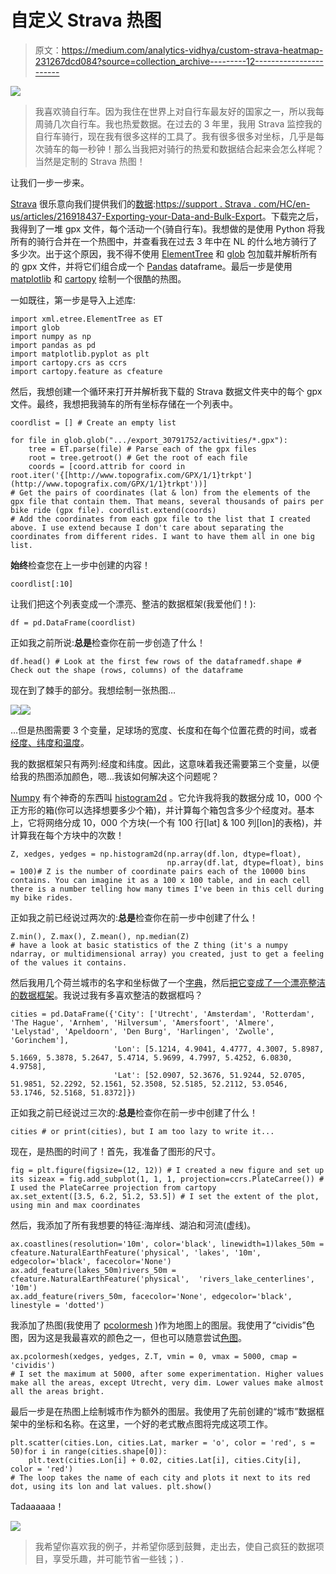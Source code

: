 # 自定义 Strava 热图

> 原文：<https://medium.com/analytics-vidhya/custom-strava-heatmap-231267dcd084?source=collection_archive---------12----------------------->

![](img/8c8b80a093e8e7c851fad1e10f54c7e5.png)

> 我喜欢骑自行车。因为我住在世界上对自行车最友好的国家之一，所以我每周骑几次自行车。我也热爱数据。在过去的 3 年里，我用 Strava 监控我的自行车骑行，现在我有很多这样的工具了。我有很多很多对坐标，几乎是每次骑车的每一秒钟！那么当我把对骑行的热爱和数据结合起来会怎么样呢？当然是定制的 Strava 热图！

让我们一步一步来。

[Strava](https://www.strava.com/) 很乐意向我们提供我们的[数据](https://support.strava.com/hc/en-us/articles/216918437-Exporting-your-Data-and-Bulk-Export):[https://support . Strava . com/HC/en-us/articles/216918437-Exporting-your-Data-and-Bulk-Export](https://support.strava.com/hc/en-us/articles/216918437-Exporting-your-Data-and-Bulk-Export)。下载完之后，我得到了一堆 gpx 文件，每个活动一个(骑自行车)。我想做的是使用 Python 将我所有的骑行合并在一个热图中，并查看我在过去 3 年中在 NL 的什么地方骑行了多少次。出于这个原因，我不得不使用 [ElementTree](https://docs.python.org/3/library/xml.etree.elementtree.html) 和 [glob](https://docs.python.org/3/library/glob.html) 包加载并解析所有的 gpx 文件，并将它们组合成一个 [Pandas](https://pandas.pydata.org/) dataframe。最后一步是使用 [matplotlib](https://matplotlib.org/) 和 [cartopy](https://scitools.org.uk/cartopy/docs/latest/) 绘制一个很酷的热图。

一如既往，第一步是导入上述库:

```
import xml.etree.ElementTree as ET
import glob
import numpy as np
import pandas as pd
import matplotlib.pyplot as plt
import cartopy.crs as ccrs
import cartopy.feature as cfeature
```

然后，我想创建一个循环来打开并解析我下载的 Strava 数据文件夹中的每个 gpx 文件。最终，我想把我骑车的所有坐标存储在一个列表中。

```
coordlist = [] # Create an empty list

for file in glob.glob(".../export_30791752/activities/*.gpx"):
    tree = ET.parse(file) # Parse each of the gpx files
    root = tree.getroot() # Get the root of each file
    coords = [coord.attrib for coord in root.iter('{[http://www.topografix.com/GPX/1/1}trkpt'](http://www.topografix.com/GPX/1/1}trkpt'))] 
# Get the pairs of coordinates (lat & lon) from the elements of the gpx file that contain them. That means, several thousands of pairs per bike ride (gpx file). coordlist.extend(coords) 
# Add the coordinates from each gpx file to the list that I created above. I use extend because I don't care about separating the coordinates from different rides. I want to have them all in one big list.
```

**始终**检查您在上一步中创建的内容！

```
coordlist[:10]
```

让我们把这个列表变成一个漂亮、整洁的数据框架(我爱他们！):

```
df = pd.DataFrame(coordlist)
```

正如我之前所说:**总是**检查你在前一步创造了什么！

```
df.head() # Look at the first few rows of the dataframedf.shape # Check out the shape (rows, columns) of the dataframe
```

现在到了棘手的部分。我想绘制一张热图…

![](img/03b269fa7a39fa4652358f9a58971579.png)![](img/fa2c2de00bb727b4b036dc00ee3e9914.png)

…但是热图需要 3 个变量，足球场的宽度、长度和在每个位置花费的时间，或者[经度、纬度和温度](https://commons.wikimedia.org/wiki/File:Annual_Average_Temperature_Map.jpg)。

我的数据框架只有两列:经度和纬度。因此，这意味着我还需要第三个变量，以便给我的热图添加颜色，嗯…我该如何解决这个问题呢？

[Numpy](https://numpy.org/doc/stable/index.html) 有个神奇的东西叫 [histogram2d](https://numpy.org/doc/stable/reference/generated/numpy.histogram2d.html) 。它允许我将我的数据分成 10，000 个正方形的箱(你可以选择想要多少个箱)，并计算每个箱包含多少个经度对。基本上，它将网络分成 10，000 个方块(一个有 100 行[lat] & 100 列[lon]的表格)，并计算我在每个方块中的次数！

```
Z, xedges, yedges = np.histogram2d(np.array(df.lon, dtype=float), 
                                   np.array(df.lat, dtype=float), bins = 100)# Z is the number of coordinate pairs each of the 10000 bins contains. You can imagine it as a 100 x 100 table, and in each cell there is a number telling how many times I've been in this cell during my bike rides.
```

正如我之前已经说过两次的:**总是**检查你在前一步中创建了什么！

```
Z.min(), Z.max(), Z.mean(), np.median(Z) 
# have a look at basic statistics of the Z thing (it's a numpy ndarray, or multidimensional array) you created, just to get a feeling of the values it contains.
```

然后我用几个荷兰城市的名字和坐标做了一个[字典](https://www.w3schools.com/python/python_dictionaries.asp)，然后[把它变成了一个漂亮整洁的数据框架](https://www.geeksforgeeks.org/how-to-create-dataframe-from-dictionary-in-python-pandas/)。我说过我有多喜欢整洁的数据框吗？

```
cities = pd.DataFrame({'City': ['Utrecht', 'Amsterdam', 'Rotterdam', 'The Hague', 'Arnhem', 'Hilversum', 'Amersfoort', 'Almere',  'Lelystad', 'Apeldoorn', 'Den Burg', 'Harlingen', 'Zwolle', 'Gorinchem'], 
                       'Lon': [5.1214, 4.9041, 4.4777, 4.3007, 5.8987, 5.1669, 5.3878, 5.2647, 5.4714, 5.9699, 4.7997, 5.4252, 6.0830, 4.9758], 
                       'Lat': [52.0907, 52.3676, 51.9244, 52.0705, 51.9851, 52.2292, 52.1561, 52.3508, 52.5185, 52.2112, 53.0546, 53.1746, 52.5168, 51.8372]})
```

正如我之前已经说过三次的:**总是**检查你在前一步中创建了什么！

```
cities # or print(cities), but I am too lazy to write it...
```

现在，是热图的时间了！首先，我准备了图形的尺寸。

```
fig = plt.figure(figsize=(12, 12)) # I created a new figure and set up its sizeax = fig.add_subplot(1, 1, 1, projection=ccrs.PlateCarree()) # I used the PlateCarree projection from cartopy
ax.set_extent([3.5, 6.2, 51.2, 53.5]) # I set the extent of the plot, using min and max coordinates
```

然后，我添加了所有我想要的特征:海岸线、湖泊和河流(虚线)。

```
ax.coastlines(resolution='10m', color='black', linewidth=1)lakes_50m = cfeature.NaturalEarthFeature('physical', 'lakes', '10m', edgecolor='black', facecolor='None')
ax.add_feature(lakes_50m)rivers_50m = cfeature.NaturalEarthFeature('physical',  'rivers_lake_centerlines', '10m')
ax.add_feature(rivers_50m, facecolor='None', edgecolor='black', linestyle = 'dotted')
```

我添加了热图(我使用了 [pcolormesh](https://matplotlib.org/3.3.3/api/_as_gen/matplotlib.pyplot.pcolormesh.html) )作为地图上的图层。我使用了“cividis”色图，因为这是我最喜欢的颜色之一，但也可以随意尝试[色图](https://matplotlib.org/3.1.1/gallery/color/colormap_reference.html)。

```
ax.pcolormesh(xedges, yedges, Z.T, vmin = 0, vmax = 5000, cmap = 'cividis') 
# I set the maximum at 5000, after some experimentation. Higher values make all the areas, except Utrecht, very dim. Lower values make almost all the areas bright.
```

最后一步是在热图上绘制城市作为额外的图层。我使用了先前创建的“城市”数据框架中的坐标和名称。在这里，一个好的老式散点图将完成这项工作。

```
plt.scatter(cities.Lon, cities.Lat, marker = 'o', color = 'red', s = 50)for i in range(cities.shape[0]):
    plt.text(cities.Lon[i] + 0.02, cities.Lat[i], cities.City[i], color = 'red')
# The loop takes the name of each city and plots it next to its red dot, using its lon and lat values. plt.show()
```

Tadaaaaaa！

![](img/8c8b80a093e8e7c851fad1e10f54c7e5.png)

> 我希望你喜欢我的例子，并希望你感到鼓舞，走出去，使自己疯狂的数据项目，享受乐趣，并可能节省一些钱；) .